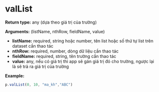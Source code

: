 # valList

**Return type:** any (dựa theo giá trị của trường)

**Arguments:** (listName, nthRow, fieldName, value)

* **listName:** required, string hoặc number, tên list hoặc số thứ tự list trên dataset cần thao tác
* **nthRow:** required, number, dòng dữ liệu cần thao tác
* **fieldName:** required, string, tên trường cần thao tác
* **value:** any, nếu có giá trị thì app sẽ gán giá trị đó cho trường, ngược lại là  sẽ trả ra giá trị của trường

**Example:**

```javascript
p.valList(0, 10, "ma_kh","ABC")
```
